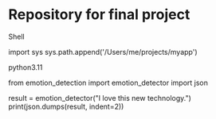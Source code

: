 # Repository for final project

Shell

import sys
sys.path.append('/Users/me/projects/myapp')

python3.11



from emotion_detection import emotion_detector
import json

result = emotion_detector("I love this new technology.")
print(json.dumps(result, indent=2))
